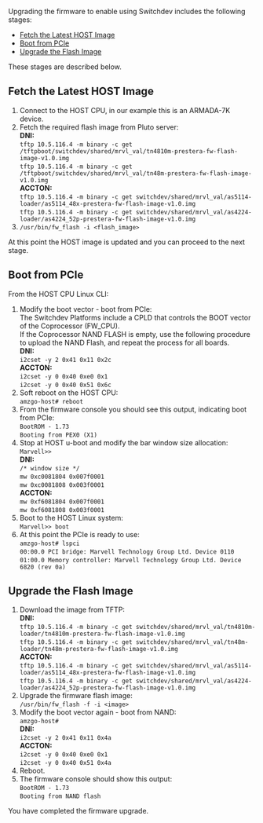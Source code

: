 Upgrading the firmware to enable using Switchdev includes the following stages:  
* [Fetch the Latest HOST Image](#Fetch-the-Latest-HOST-Image)
* [Boot from PCIe](#Boot-from-PCIe)
* [Upgrade the Flash Image](#Upgrade-the-Flash-Image)

These stages are described below.

## Fetch the Latest HOST Image  
1.	Connect to the HOST CPU, in our example this is an ARMADA-7K device.  
2.	Fetch the required flash image from Pluto server:  
**DNI:**  
`tftp 10.5.116.4 -m binary -c get /tftpboot/switchdev/shared/mrvl_val/tn4810m-prestera-fw-flash-image-v1.0.img`  
`tftp 10.5.116.4 -m binary -c get /tftpboot/switchdev/shared/mrvl_val/tn48m-prestera-fw-flash-image-v1.0.img`   
**ACCTON:**  
`tftp 10.5.116.4 -m binary -c get switchdev/shared/mrvl_val/as5114-loader/as5114_48x-prestera-fw-flash-image-v1.0.img`  
`tftp 10.5.116.4 -m binary -c get switchdev/shared/mrvl_val/as4224-loader/as4224_52p-prestera-fw-flash-image-v1.0.img`  
3.	`/usr/bin/fw_flash -i <flash_image>`  

At this point the HOST image is updated and you can proceed to the next stage.  

## Boot from PCIe  
From the HOST CPU Linux CLI:
1. Modify the boot vector - boot from PCIe:  
The Switchdev Platforms include a CPLD that controls the BOOT vector of the Coprocessor (FW_CPU).  
If the Coprocessor NAND FLASH is empty, use the following procedure to upload the NAND Flash, and repeat the process for all boards.  
**DNI:**  
`i2cset -y 2 0x41 0x11 0x2c`  
**ACCTON:**  
`i2cset -y 0 0x40 0xe0 0x1`  
`i2cset -y 0 0x40 0x51 0x6c`   
2. Soft reboot on the HOST CPU:   
`amzgo-host# reboot`  
3. From the firmware console you should see this output, indicating boot from PCIe:  
`BootROM - 1.73`  
`Booting from PEX0 (X1)`  
4. Stop at HOST u-boot and modify the bar window size allocation:  
`Marvell>>`  
**DNI:**  
`/* window size */`  
`mw 0xc0081804 0x007f0001`  
`mw 0xc0081808 0x003f0001`  
**ACCTON:**  
`mw 0xf6081804 0x007f0001`  
`mw 0xf6081808 0x003f0001`  
5. Boot to the HOST Linux system:  
`Marvell>> boot`  
6. At this point the PCIe is ready to use:  
`amzgo-host# lspci`   
`00:00.0 PCI bridge: Marvell Technology Group Ltd. Device 0110`  
`01:00.0 Memory controller: Marvell Technology Group Ltd. Device 6820 (rev 0a)`   

## Upgrade the Flash Image  
1. Download the image from TFTP:  
**DNI:**  
`tftp 10.5.116.4 -m binary -c get switchdev/shared/mrvl_val/tn4810m-loader/tn4810m-prestera-fw-flash-image-v1.0.img`  
`tftp 10.5.116.4 -m binary -c get switchdev/shared/mrvl_val/tn48m-loader/tn48m-prestera-fw-flash-image-v1.0.img`  
**ACCTON:**   
`tftp 10.5.116.4 -m binary -c get switchdev/shared/mrvl_val/as5114-loader/as5114_48x-prestera-fw-flash-image-v1.0.img`  
`tftp 10.5.116.4 -m binary -c get switchdev/shared/mrvl_val/as4224-loader/as4224_52p-prestera-fw-flash-image-v1.0.img`  
2. Upgrade the firmware flash image:  
`/usr/bin/fw_flash -f -i <image>`  
3. Modify the boot vector again - boot from NAND:  
`amzgo-host# `  
**DNI:**  
`i2cset -y 2 0x41 0x11 0x4a`  
**ACCTON:**  
`i2cset -y 0 0x40 0xe0 0x1`  
`i2cset -y 0 0x40 0x51 0x4a`  
4. Reboot.  
5. The firmware console should show this output:  
`BootROM - 1.73`  
`Booting from NAND flash`  

You have completed the firmware upgrade. 